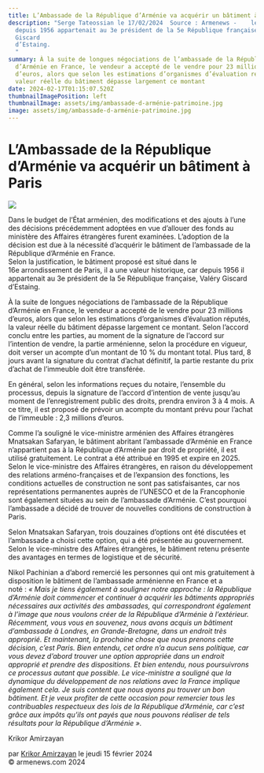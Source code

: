 ```yaml
---
title: L’Ambassade de la République d’Arménie va acquérir un bâtiment à Paris
description: "Serge Tateossian le 17/02/2024  Source : Armenews -    le bâtiment
  depuis 1956 appartenait au 3e président de la 5e République française, Valéry
  Giscard
  d’Estaing.                                                                                        \
  "
summary: À la suite de longues négociations de l’ambassade de la République
  d’Arménie en France, le vendeur a accepté de le vendre pour 23 millions
  d’euros, alors que selon les estimations d’organismes d’évaluation réputés, la
  valeur réelle du bâtiment dépasse largement ce montant
date: 2024-02-17T01:15:07.520Z
thumbnailImagePosition: left
thumbnailImage: assets/img/ambassade-d-arménie-patrimoine.jpg
image: assets/img/ambassade-d-arménie-patrimoine.jpg
---
```

<!--StartFragment-->

# L’Ambassade de la République d’Arménie va acquérir un bâtiment à Paris

![](https://www.armenews.com/IMG/arton112779.jpg)

Dans le budget de l’État arménien, des modifications et des ajouts à l’une des décisions précédemment adoptées en vue d’allouer des fonds au ministère des Affaires étrangères furent examinées. L’adoption de la décision est due à la nécessité d’acquérir le bâtiment de l’ambassade de la République d’Arménie en France.\
Selon la justification, le bâtiment proposé est situé dans le 16e arrondissement de Paris, il a une valeur historique, car depuis 1956 il appartenait au 3e président de la 5e République française, Valéry Giscard d’Estaing.

À la suite de longues négociations de l’ambassade de la République d’Arménie en France, le vendeur a accepté de le vendre pour 23 millions d’euros, alors que selon les estimations d’organismes d’évaluation réputés, la valeur réelle du bâtiment dépasse largement ce montant. Selon l’accord conclu entre les parties, au moment de la signature de l’accord sur l’intention de vendre, la partie arménienne, selon la procédure en vigueur, doit verser un acompte d’un montant de 10 % du montant total. Plus tard, 8 jours avant la signature du contrat d’achat définitif, la partie restante du prix d’achat de l’immeuble doit être transférée.

En général, selon les informations reçues du notaire, l’ensemble du processus, depuis la signature de l’accord d’intention de vente jusqu’au moment de l’enregistrement public des droits, prendra environ 3 à 4 mois. A ce titre, il est proposé de prévoir un acompte du montant prévu pour l’achat de l’immeuble : 2,3 millions d’euros.

Comme l’a souligné le vice-ministre arménien des Affaires étrangères Mnatsakan Safaryan, le bâtiment abritant l’ambassade d’Arménie en France n’appartient pas à la République d’Arménie par droit de propriété, il est utilisé gratuitement. Le contrat a été attribué en 1995 et expire en 2025. Selon le vice-ministre des Affaires étrangères, en raison du développement des relations arméno-françaises et de l’expansion des fonctions, les conditions actuelles de construction ne sont pas satisfaisantes, car nos représentations permanentes auprès de l’UNESCO et de la Francophonie sont également situées au sein de l’ambassade d’Arménie. C’est pourquoi l’ambassade a décidé de trouver de nouvelles conditions de construction à Paris.

Selon Mnatsakan Safaryan, trois douzaines d’options ont été discutées et l’ambassade a choisi cette option, qui a été présentée au gouvernement. Selon le vice-ministre des Affaires étrangères, le bâtiment retenu présente des avantages en termes de logistique et de sécurité.

Nikol Pachinian a d’abord remercié les personnes qui ont mis gratuitement à disposition le bâtiment de l’ambassade arménienne en France et a noté : *« Mais je tiens également à souligner notre approche : la République d’Arménie doit commencer et continuer à acquérir les bâtiments appropriés nécessaires aux activités des ambassades, qui correspondront également à l’image que nous voulons créer de la République d’Arménie à l’extérieur. Récemment, vous vous en souvenez, nous avons acquis un bâtiment d’ambassade à Londres, en Grande-Bretagne, dans un endroit très approprié. Et maintenant, la prochaine chose que nous prenons cette décision, c’est Paris. Bien entendu, cet ordre n’a aucun sens politique, car vous devez d’abord trouver une option appropriée dans un endroit approprié et prendre des dispositions. Et bien entendu, nous poursuivrons ce processus autant que possible. Le vice-ministre a souligné que la dynamique du développement de nos relations avec la France implique également cela. Je suis content que nous ayons pu trouver un bon bâtiment. Et je veux profiter de cette occasion pour remercier tous les contribuables respectueux des lois de la République d’Arménie, car c’est grâce aux impôts qu’ils ont payés que nous pouvons réaliser de tels résultats pour la République d’Arménie ».*

Krikor Amirzayan

par [Krikor Amirzayan](https://www.armenews.com/spip.php?page=auteur&id_auteur=33) le jeudi 15 février 2024\
© armenews.com 2024